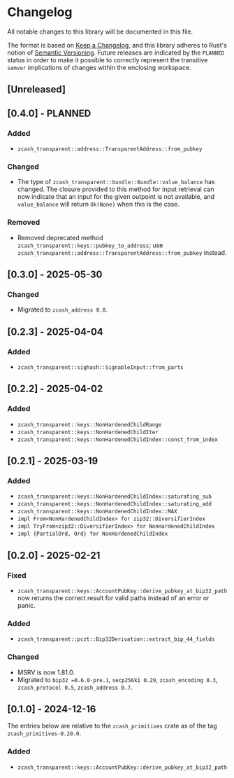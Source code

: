 # Changelog
All notable changes to this library will be documented in this file.

The format is based on [Keep a Changelog](https://keepachangelog.com/en/1.0.0/),
and this library adheres to Rust's notion of
[Semantic Versioning](https://semver.org/spec/v2.0.0.html). Future releases are
indicated by the `PLANNED` status in order to make it possible to correctly
represent the transitive `semver` implications of changes within the enclosing
workspace.

## [Unreleased]

## [0.4.0] - PLANNED

### Added
- `zcash_transparent::address::TransparentAddress::from_pubkey`

### Changed
- The type of `zcash_transparent::bundle::Bundle::value_balance` has changed.
  The closure provided to this method for input retrieval can now indicate that
  an input for the given outpoint is not available, and `value_balance` will
  return `Ok(None)` when this is the case. 

### Removed
- Removed deprecated method `zcash_transparent::keys::pubkey_to_address`;
  use `zcash_transparent::address::TransparentAddress::from_pubkey` instead.

## [0.3.0] - 2025-05-30

### Changed
- Migrated to `zcash_address 0.8`.

## [0.2.3] - 2025-04-04

### Added
- `zcash_transparent::sighash::SignableInput::from_parts`

## [0.2.2] - 2025-04-02

### Added
- `zcash_transparent::keys::NonHardenedChildRange`
- `zcash_transparent::keys::NonHardenedChildIter`
- `zcash_transparent::keys::NonHardenedChildIndex::const_from_index`

## [0.2.1] - 2025-03-19

### Added
- `zcash_transparent::keys::NonHardenedChildIndex::saturating_sub`
- `zcash_transparent::keys::NonHardenedChildIndex::saturating_add`
- `zcash_transparent::keys::NonHardenedChildIndex::MAX`
- `impl From<NonHardenedChildIndex> for zip32::DiversifierIndex`
- `impl TryFrom<zip32::DiversifierIndex> for NonHardenedChildIndex`
- `impl {PartialOrd, Ord} for NonHardenedChildIndex`

## [0.2.0] - 2025-02-21

### Fixed
- `zcash_transparent::keys::AccountPubKey::derive_pubkey_at_bip32_path` now
  returns the correct result for valid paths instead of an error or panic.

### Added
- `zcash_transparent::pczt::Bip32Derivation::extract_bip_44_fields`

### Changed
- MSRV is now 1.81.0.
- Migrated to `bip32 =0.6.0-pre.1`, `secp256k1 0.29`, `zcash_encoding 0.3`,
  `zcash_protocol 0.5`, `zcash_address 0.7`.

## [0.1.0] - 2024-12-16

The entries below are relative to the `zcash_primitives` crate as of the tag
`zcash_primitives-0.20.0`.

### Added
- `zcash_transparent::keys::AccountPubKey::derive_pubkey_at_bip32_path`
